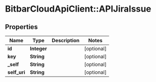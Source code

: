 # BitbarCloudApiClient::APIJiraIssue

## Properties
Name | Type | Description | Notes
------------ | ------------- | ------------- | -------------
**id** | **Integer** |  | [optional] 
**key** | **String** |  | [optional] 
**_self** | **String** |  | [optional] 
**self_uri** | **String** |  | [optional] 


